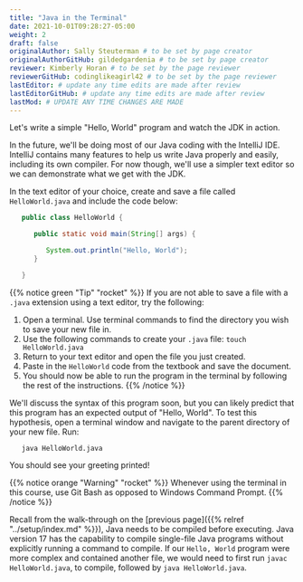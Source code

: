 ```yaml
---
title: "Java in the Terminal"
date: 2021-10-01T09:28:27-05:00
weight: 2
draft: false
originalAuthor: Sally Steuterman # to be set by page creator
originalAuthorGitHub: gildedgardenia # to be set by page creator
reviewer: Kimberly Horan # to be set by the page reviewer
reviewerGitHub: codinglikeagirl42 # to be set by the page reviewer
lastEditor: # update any time edits are made after review
lastEditorGitHub: # update any time edits are made after review
lastMod: # UPDATE ANY TIME CHANGES ARE MADE
---
```


Let's write a simple "Hello, World" program and watch the JDK in action. 

In the future, we'll be doing most of our Java coding with the IntelliJ IDE. 
IntelliJ contains many features to help us write Java properly and easily, 
including its own compiler. For now though, we'll use a simpler text editor 
so we can demonstrate what we get with the JDK.

In the text editor of your choice, create and save a file called 
`HelloWorld.java` and include the code below:

```java {linenos=table}
   public class HelloWorld {

      public static void main(String[] args) {

         System.out.println("Hello, World");
      }

   }
```

{{% notice green "Tip" "rocket" %}} 
 If you are not able to save a file with a `.java` extension using a text editor, try the following:
   1. Open a terminal. Use terminal commands to find the directory you wish to save your new file in.
   1. Use the following commands to create your `.java` file:
      `touch HelloWorld.java`
   1. Return to your text editor and open the file you just created.  
   1. Paste in the `HelloWorld` code from the textbook and save the document.
   1. You should now be able to run the program in the terminal by following the rest of the instructions.
{{% /notice %}}

We'll discuss the syntax of this program soon, but you can likely predict
that this program has an expected output of "Hello, World". To test this hypothesis,
open a terminal window and navigate to the parent directory of your new file. Run:

```console
   java HelloWorld.java
```

You should see your greeting printed! 

{{% notice orange "Warning" "rocket" %}}
   Whenever using the terminal in this course, use Git Bash as opposed to Windows Command Prompt.
{{% /notice %}}

Recall from the walk-through on the [previous page]({{% relref "../setup/index.md" %}}), Java needs to be compiled before executing. Java version 17 has
the capability to compile single-file Java programs without explicitly running a command to compile. If our 
`Hello, World` program were more complex and contained another file, we would need to first run 
`javac HelloWorld.java`, to compile, followed by `java HelloWorld.java`.
